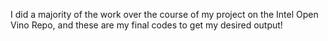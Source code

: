 I did a majority of the work over the course of my project on the Intel Open Vino Repo, and these are my final codes to get my desired output!
